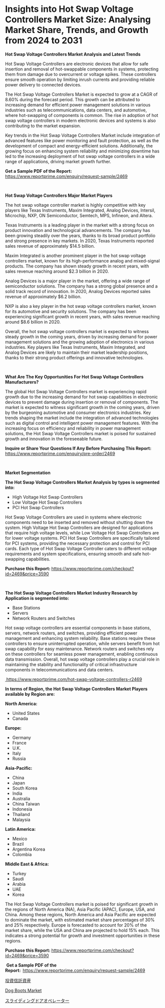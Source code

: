<p><h1>Insights into Hot Swap Voltage Controllers Market Size: Analysing Market Share, Trends, and Growth from 2024 to 2031</h1></p><p><strong>Hot Swap Voltage Controllers Market Analysis and Latest Trends</strong></p>
<p><p>Hot Swap Voltage Controllers are electronic devices that allow for safe insertion and removal of hot-swappable components in systems, protecting them from damage due to overcurrent or voltage spikes. These controllers ensure smooth operation by limiting inrush currents and providing reliable power delivery to connected devices.</p><p>The Hot Swap Voltage Controllers Market is expected to grow at a CAGR of 8.60% during the forecast period. This growth can be attributed to increasing demand for efficient power management solutions in various industries such as telecommunications, data centers, and automotive, where hot-swapping of components is common. The rise in adoption of hot swap voltage controllers in modern electronic devices and systems is also contributing to the market expansion.</p><p>Key trends in the Hot Swap Voltage Controllers Market include integration of advanced features like power monitoring and fault protection, as well as the development of compact and energy-efficient solutions. Additionally, the growing focus on enhancing system reliability and minimizing downtime has led to the increasing deployment of hot swap voltage controllers in a wide range of applications, driving market growth further.</p></p>
<p><strong>Get a Sample PDF of the Report:&nbsp;</strong> <a href="https://www.reportprime.com/enquiry/request-sample/2469">https://www.reportprime.com/enquiry/request-sample/2469</a></p>
<p>&nbsp;</p>
<p><strong>Hot Swap Voltage Controllers Major Market Players</strong></p>
<p><p>The hot swap voltage controller market is highly competitive with key players like Texas Instruments, Maxim Integrated, Analog Devices, Intersil, Microchip, NXP, ON Semiconductor, Semtech, MPS, Infineon, and Altera.</p><p>Texas Instruments is a leading player in the market with a strong focus on product innovation and technological advancements. The company has been growing steadily over the years, thanks to its broad product portfolio and strong presence in key markets. In 2020, Texas Instruments reported sales revenue of approximately $14.5 billion.</p><p>Maxim Integrated is another prominent player in the hot swap voltage controllers market, known for its high-performance analog and mixed-signal products. The company has shown steady growth in recent years, with sales revenue reaching around $2.3 billion in 2020.</p><p>Analog Devices is a major player in the market, offering a wide range of semiconductor solutions. The company has a strong global presence and a solid track record of innovation. In 2020, Analog Devices reported sales revenue of approximately $6.2 billion.</p><p>NXP is also a key player in the hot swap voltage controllers market, known for its automotive and security solutions. The company has been experiencing significant growth in recent years, with sales revenue reaching around $8.6 billion in 2020.</p><p>Overall, the hot swap voltage controllers market is expected to witness steady growth in the coming years, driven by increasing demand for power management solutions and the growing adoption of electronics in various industries. Key players like Texas Instruments, Maxim Integrated, and Analog Devices are likely to maintain their market leadership positions, thanks to their strong product offerings and innovative technologies.</p></p>
<p>&nbsp;</p>
<p><strong>What Are The Key Opportunities For Hot Swap Voltage Controllers Manufacturers?</strong></p>
<p><p>The global Hot Swap Voltage Controllers market is experiencing rapid growth due to the increasing demand for hot swap capabilities in electronic devices to prevent damage during insertion or removal of components. The market is expected to witness significant growth in the coming years, driven by the burgeoning automotive and consumer electronics industries. Key trends shaping the market include the integration of advanced technologies such as digital control and intelligent power management features. With the increasing focus on efficiency and reliability in power management solutions, the Hot Swap Voltage Controllers market is poised for sustained growth and innovation in the foreseeable future.</p></p>
<p><strong>Inquire or Share Your Questions If Any Before Purchasing This Report:</strong> <a href="https://www.reportprime.com/enquiry/pre-order/2469">https://www.reportprime.com/enquiry/pre-order/2469</a></p>
<p>&nbsp;</p>
<p><strong>Market Segmentation</strong></p>
<p><strong>The Hot Swap Voltage Controllers Market Analysis by types is segmented into:</strong></p>
<p><ul><li>High Voltage Hot Swap Controllers</li><li>Low Voltage Hot Swap Controllers</li><li>PCI Hot Swap Controllers</li></ul></p>
<p><p>Hot Swap Voltage Controllers are used in systems where electronic components need to be inserted and removed without shutting down the system. High Voltage Hot Swap Controllers are designed for applications that require high voltage levels, while Low Voltage Hot Swap Controllers are for lower voltage systems. PCI Hot Swap Controllers are specifically tailored for PCI systems, providing the necessary protection and control for PCI cards. Each type of Hot Swap Voltage Controller caters to different voltage requirements and system specifications, ensuring smooth and safe hot-swapping capabilities.</p></p>
<p><strong>Purchase this Report:&nbsp;</strong><a href="https://www.reportprime.com/checkout?id=2469&price=3590">https://www.reportprime.com/checkout?id=2469&price=3590</a></p>
<p>&nbsp;</p>
<p><strong>The Hot Swap Voltage Controllers Market Industry Research by Application is segmented into:</strong></p>
<p><ul><li>Base Stations</li><li>Servers</li><li>Network Routers and Switches</li></ul></p>
<p><p>Hot swap voltage controllers are essential components in base stations, servers, network routers, and switches, providing efficient power management and enhancing system reliability. Base stations require these controllers to ensure uninterrupted operation, while servers benefit from hot swap capability for easy maintenance. Network routers and switches rely on these controllers for seamless power management, enabling continuous data transmission. Overall, hot swap voltage controllers play a crucial role in maintaining the stability and functionality of critical infrastructure components in telecommunications and data centers.</p></p>
<p><a href="https://www.reportprime.com/hot-swap-voltage-controllers-r2469">&nbsp;https://www.reportprime.com/hot-swap-voltage-controllers-r2469</a></p>
<p><strong>In terms of Region, the Hot Swap Voltage Controllers Market Players available by Region are:</strong></p>
<p>
    <p> <strong> North America: </strong>
        <ul>
            <li>United States</li>
            <li>Canada</li>
        </ul>
        </p> 
    <p> <strong> Europe: </strong>
        <ul>
            <li>Germany</li>
            <li>France</li>
            <li>U.K.</li>
            <li>Italy</li>
            <li>Russia</li>
        </ul>
        </p> 
    <p> <strong> Asia-Pacific: </strong>
        <ul>
            <li>China</li>
            <li>Japan</li>
            <li>South Korea</li>
            <li>India</li>
            <li>Australia</li>
            <li>China Taiwan</li>
            <li>Indonesia</li>
            <li>Thailand</li>
            <li>Malaysia</li>
        </ul>
        </p> 
    <p> <strong> Latin America: </strong>
        <ul>
            <li>Mexico</li>
            <li>Brazil</li>
            <li>Argentina Korea</li>
            <li>Colombia</li>
        </ul>
        </p> 
    <p> <strong> Middle East & Africa: </strong>
        <ul>
            <li>Turkey</li>
            <li>Saudi</li>
            <li>Arabia</li>
            <li>UAE</li>
            <li>Korea</li>
        </ul>
    </p>
    </p>
<p><p>The Hot Swap Voltage Controllers market is poised for significant growth in the regions of North America (NA), Asia Pacific (APAC), Europe, USA, and China. Among these regions, North America and Asia Pacific are expected to dominate the market, with estimated market share percentages of 30% and 25% respectively. Europe is forecasted to account for 20% of the market share, while the USA and China are projected to hold 15% each. This indicates a strong potential for growth and investment opportunities in these regions.</p></p>
<p><strong>Purchase this Report: </strong><a href="https://www.reportprime.com/checkout?id=2469&price=3590">https://www.reportprime.com/checkout?id=2469&price=3590</a></p>
<p>&nbsp;<strong>Get a Sample PDF of the Report:&nbsp;&nbsp;</strong><a href="https://www.reportprime.com/enquiry/request-sample/2469">https://www.reportprime.com/enquiry/request-sample/2469</a></p>
<p><strong></strong></p>
<p><p><a href="https://medium.com/@alejandroramirez23k/%E7%9B%B8%E4%BA%92%E5%9F%BA%E9%87%91%E8%B3%87%E7%94%A3%E5%B8%82%E5%A0%B4%E5%88%86%E6%9E%90-%E3%81%9D%E3%81%AEcagr-%E5%B8%82%E5%A0%B4%E3%82%BB%E3%82%B0%E3%83%A1%E3%83%B3%E3%83%86%E3%83%BC%E3%82%B7%E3%83%A7%E3%83%B3-%E3%81%9D%E3%81%97%E3%81%A6%E3%82%B0%E3%83%AD%E3%83%BC%E3%83%90%E3%83%AB%E7%94%A3%E6%A5%AD%E6%A6%82%E8%A6%81-8992446fe8d8">投資信託資産</a></p><p><a href="https://issuu.com/reportprime-2/docs/dog-boots-market-size-2030.pptx">Dog Boots Market</a></p><p><a href="https://medium.com/@chloeconn80/%E3%82%B9%E3%83%A9%E3%82%A4%E3%83%89%E3%83%89%E3%82%A2%E3%82%AA%E3%83%9A%E3%83%AC%E3%83%BC%E3%82%BF%E3%83%BC%E5%B8%82%E5%A0%B4%E3%81%AE%E3%83%A1%E3%83%88%E3%83%AA%E3%82%AF%E3%82%B9%E3%82%92%E8%A7%A3%E8%AA%AD%E3%81%99%E3%82%8B-%E5%B8%82%E5%A0%B4%E3%82%B7%E3%82%A7%E3%82%A2-%E3%83%88%E3%83%AC%E3%83%B3%E3%83%89-%E6%88%90%E9%95%B7%E3%83%91%E3%82%BF%E3%83%BC%E3%83%B3-48b27dad90a7">スライディングドアオペレーター</a></p></p>
